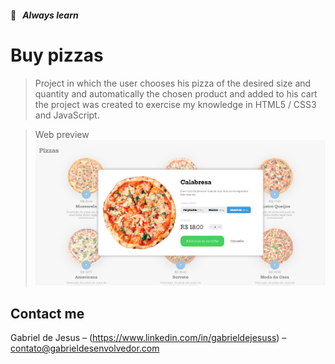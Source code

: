 #### 📒   _Always learn_

# Buy pizzas
> Project in which the user chooses his pizza of the desired size and quantity and automatically the chosen product and added to his 
cart the project was created to exercise my knowledge in HTML5 / CSS3 and JavaScript.

> Web preview
![](images/web-preview.png)

## Contact me

Gabriel de Jesus – (https://www.linkedin.com/in/gabrieldejesuss) – contato@gabrieldesenvolvedor.com
